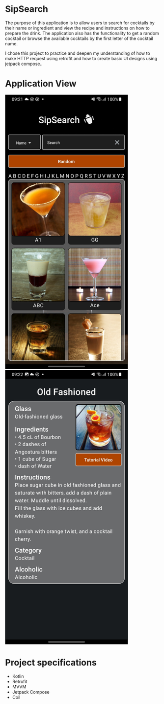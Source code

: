 # SipSearch
<p>The purpose of this application is to allow users to search for cocktails by their name or ingredient and view the recipe and instructions on how to prepare the drink. 
The application also has the functionality to get a random cocktail or browse the available cocktails by the first letter of the cocktail name.</p>
<p>I chose this project to practice and deepen my understanding of how to make HTTP request using retrofit and how to create basic UI designs using jetpack compose..</p>

# Application View
<img src="app_homepage.jpg" alt="App Homepage" width="400"/>
<img src="app_details_page.jpg" alt="App Details Page" width="400"/>


# Project specifications
- Kotlin
- Retrofit
- MVVM
- Jetpack Compose
- Coil
